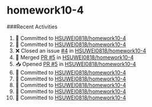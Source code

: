 # homework10-4

###Recent Activities 
<!--START_SECTION:activity-->
1. 📝 Committed to [HSUWEI0818/homework10-4](https://github.com/HSUWEI0818/homework10-4/commit/ded6ffc1bcbee0b3313dbb88f5539cc89915bf3d)
2. 📝 Committed to [HSUWEI0818/homework10-4](https://github.com/HSUWEI0818/homework10-4/commit/e45ac76c209ca904161c063afeb7329006739815)
3. ❌ Closed an issue [#4](https://github.com/HSUWEI0818/homework10-4/issues/4) in [HSUWEI0818/homework10-4](https://github.com/HSUWEI0818/homework10-4)
4. 🔀 Merged [PR #5](https://github.com/HSUWEI0818/homework10-4/pull/5) in [HSUWEI0818/homework10-4](https://github.com/HSUWEI0818/homework10-4)
5. 📥 Opened [PR #5](https://github.com/HSUWEI0818/homework10-4/pull/5) in [HSUWEI0818/homework10-4](https://github.com/HSUWEI0818/homework10-4)
6. 📝 Committed to [HSUWEI0818/homework10-4](https://github.com/HSUWEI0818/homework10-4/commit/1c9e29acfdae288e4b51530a07f9ff1ec183f1f2)
7. 📝 Committed to [HSUWEI0818/homework10-4](https://github.com/HSUWEI0818/homework10-4/commit/7c3beb63c62f877a473a5e33f9e0b48e23b30ef9)
8. 📝 Committed to [HSUWEI0818/homework10-4](https://github.com/HSUWEI0818/homework10-4/commit/e8e1ff317a0cb37054dc27c8d7f0da7545f8647b)
9. 📝 Committed to [HSUWEI0818/homework10-4](https://github.com/HSUWEI0818/homework10-4/commit/e45ac76c209ca904161c063afeb7329006739815)
10. 📝 Committed to [HSUWEI0818/homework10-4](https://github.com/HSUWEI0818/homework10-4/commit/b79a48db8ecb5a9d24bcd93b6aea42ba29f04cea)
<!--END_SECTION:activity-->
